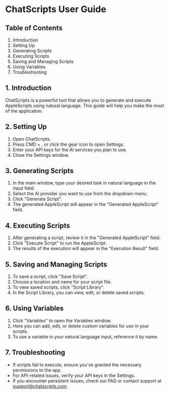 # ChatScripts User Guide

## Table of Contents

1. Introduction
2. Setting Up
3. Generating Scripts
4. Executing Scripts
5. Saving and Managing Scripts
6. Using Variables
7. Troubleshooting

## 1. Introduction

ChatScripts is a powerful tool that allows you to generate and execute AppleScripts using natural language. This guide will help you make the most of the application.

## 2. Setting Up

1. Open ChatScripts.
2. Press CMD + , or click the gear icon to open Settings.
3. Enter your API keys for the AI services you plan to use.
4. Close the Settings window.

## 3. Generating Scripts

1. In the main window, type your desired task in natural language in the input field.
2. Select the AI provider you want to use from the dropdown menu.
3. Click "Generate Script".
4. The generated AppleScript will appear in the "Generated AppleScript" field.

## 4. Executing Scripts

1. After generating a script, review it in the "Generated AppleScript" field.
2. Click "Execute Script" to run the AppleScript.
3. The results of the execution will appear in the "Execution Result" field.

## 5. Saving and Managing Scripts

1. To save a script, click "Save Script".
2. Choose a location and name for your script file.
3. To view saved scripts, click "Script Library".
4. In the Script Library, you can view, edit, or delete saved scripts.

## 6. Using Variables

1. Click "Variables" to open the Variables window.
2. Here you can add, edit, or delete custom variables for use in your scripts.
3. To use a variable in your natural language input, reference it by name.

## 7. Troubleshooting

- If scripts fail to execute, ensure you've granted the necessary permissions to the app.
- For API-related issues, verify your API keys in the Settings.
- If you encounter persistent issues, check our FAQ or contact support at support@chatscripts.com.
